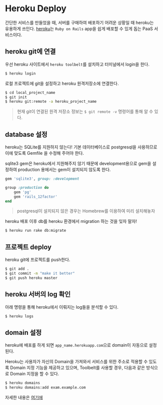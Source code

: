 # Heroku Deploy
간단한 서비스를 만들었을 때, 서버를 구매하여 배포하기 어려운 상황일 때 heroku는 유용하게 쓰인다.
[heroku](https://dashboard.heroku.com/)는 `Ruby on Rails` app을 쉽게 배포할 수 있게 돕는 PaaS 서비스이다.

## heroku git에 연결
우선 heroku 사이트에서 `heroku toolbelt`를 설치하고 터미널에서 login을 한다.
```bash
$ heroku login
```

로컬 프로젝트에 git을 설정하고 heroku 원격저장소에 연결한다.
```bash
$ cd local_project_name
$ git init
$ heroku git:remote -a heroku_project_name
```
> 현재 git이 연결된 원격 저장소 정보는 `$ git remote -v` 명령어를 통해 알 수 있다.

## database 설정

heroku는 SQLite를 지원하지 않는다!
기본 데이터베이스로 postgresql을 사용하므로 이에 맞도록 Gemfile 을 수정해 주어야 한다.

sqlite3 gem은 heroku에서 지원해주지 않기 때문에 development용으로 gem을 설정하여 production 용에서는 gem이 설치되지 않도록 한다.
```ruby
gem 'sqlite3', group: :development

group :production do
    gem 'pg'
    gem 'rails_12factor'
end
```
> postgresql이 설치되지 않은 경우는 Homebrew를 이용하여 미리 설치해놓자

heroku 배포 이후 db를 heroku 환경에서 migration 하는 것을 잊자 말자!
```bash
$ heroku run rake db:migrate
```

## 프로젝트 deploy

heroku git에 프로젝트를 push한다.
```bash
$ git add .
$ git commit -m "make it better"
$ git push heroku master
```

## heroku 서버의 log 확인

아래 명령을 통해 heroku에서 이뤄지는 log들을 분석할 수 있다.
```bash
$ heroku logs
```

## domain 설정

heroku에 배포를 하게 되면 `app_name.herokuapp.com`으로 domain이 자동으로 설정된다.

Heroku는 사용자가 자신의 Domain을 가져와서 서비스를 위한 주소로 적용할 수 있도록 Domain 지정 기능을 제공하고 있으며, Toolbelt를 사용할 경우, 다음과 같은 방식으로 Domain 지정을 할 수 있다.
```bash
$ heroku domains
$ heroku domains:add exam.example.com
```
자세한 내용은 [여기에](http://www.sauru.so/blog/using-fantastic-heroku/#domain-configuration)